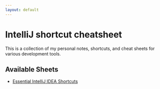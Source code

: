 ```yaml
---
layout: default
---
```


# IntelliJ shortcut cheatsheet

This is a collection of my personal notes, shortcuts, and cheat sheets for various development tools.

## Available Sheets

* [Essential IntelliJ IDEA Shortcuts](./shortcuts.md)